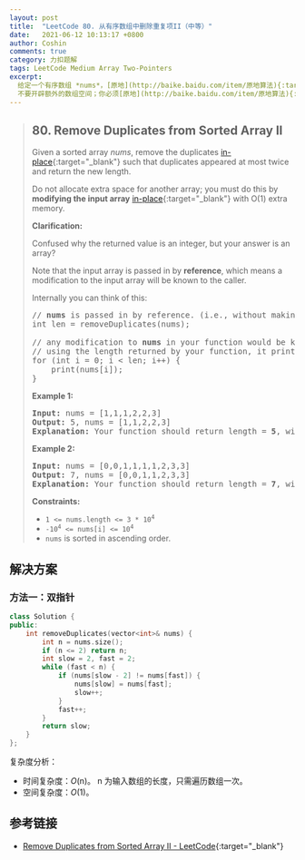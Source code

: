 ```yaml
---
layout: post
title:  "LeetCode 80. 从有序数组中删除重复项II（中等）"
date:   2021-06-12 10:13:17 +0800
author: Coshin
comments: true
category: 力扣题解
tags: LeetCode Medium Array Two-Pointers
excerpt:
  给定一个有序数组 *nums*，[原地](http://baike.baidu.com/item/原地算法){:target="_blank"}删除重复项使每项最多出现两次并返回新长度。<br>
  不要开辟额外的数组空间；你必须[原地](http://baike.baidu.com/item/原地算法){:target="_blank"}**修改输入数组**并使用 O(1) 的额外空间。
---
```

> ## 80. Remove Duplicates from Sorted Array II
> 
> Given a sorted array *nums*, remove the duplicates [in-place](https://en.wikipedia.org/wiki/In-place_algorithm){:target="_blank"}
> such that duplicates appeared at most twice and return the new length.
> 
> Do not allocate extra space for another array; you must do this by **modifying
> the input array** [in-place](https://en.wikipedia.org/wiki/In-place_algorithm){:target="_blank"}
> with O(1) extra memory.
> 
> **Clarification:**
> 
> Confused why the returned value is an integer, but your answer is an array?
> 
> Note that the input array is passed in by **reference**, which means a
> modification to the input array will be known to the caller.
> 
> Internally you can think of this:
> 
> <pre>
> // <strong>nums</strong> is passed in by reference. (i.e., without making a copy)
> int len = removeDuplicates(nums);
> 
> // any modification to <strong>nums</strong> in your function would be known by the caller.
> // using the length returned by your function, it prints the first <strong>len</strong> elements.
> for (int i = 0; i < len; i++) {
>     print(nums[i]);
> }
> </pre>
> 
> **Example 1:**
> 
> <pre>
> <strong>Input:</strong> nums = [1,1,1,2,2,3]
> <strong>Output:</strong> 5, nums = [1,1,2,2,3]
> <strong>Explanation:</strong> Your function should return length = <strong>5</strong>, with the first five elements of nums being <strong>1, 1, 2, 2</strong> and <strong>3</strong> respectively. It doesn't matter what you leave beyond the returned length.
> </pre>
> 
> **Example 2:**
> 
> <pre>
> <strong>Input:</strong> nums = [0,0,1,1,1,1,2,3,3]
> <strong>Output:</strong> 7, nums = [0,0,1,1,2,3,3]
> <strong>Explanation:</strong> Your function should return length = <strong>7</strong>, with the first seven elements of nums being modified to <strong>0, 0, 1, 1, 2, 3</strong> and <strong>3</strong> respectively. It doesn't matter what values are set beyond the returned length.
> </pre>
> 
> **Constraints:**
> 
> * <code>1 <= nums.length <= 3 * 10<sup>4</sup></code>
> * <code>-10<sup>4</sup> <= nums[i] <= 10<sup>4</sup></code>
> * `nums` is sorted in ascending order.

## 解决方案

### 方法一：双指针

```cpp
class Solution {
public:
    int removeDuplicates(vector<int>& nums) {
        int n = nums.size();
        if (n <= 2) return n;
        int slow = 2, fast = 2;
        while (fast < n) {
            if (nums[slow - 2] != nums[fast]) {
                nums[slow] = nums[fast];
                slow++;
            }
            fast++;
        }
        return slow;
    }
};
```

复杂度分析：
* 时间复杂度：*O*(n)。
  n 为输入数组的长度，只需遍历数组一次。
* 空间复杂度：*O*(1)。

## 参考链接

* [Remove Duplicates from Sorted Array II - LeetCode](https://leetcode.com/problems/remove-duplicates-from-sorted-array-ii/){:target="_blank"}
